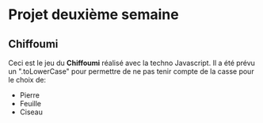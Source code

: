 # Projet deuxième semaine

## Chiffoumi

Ceci est le jeu du **Chiffoumi** réalisé avec la techno Javascript.
Il a été prévu un ".toLowerCase" pour permettre de ne pas tenir compte de la casse pour le choix de: 
- Pierre
- Feuille
- Ciseau
